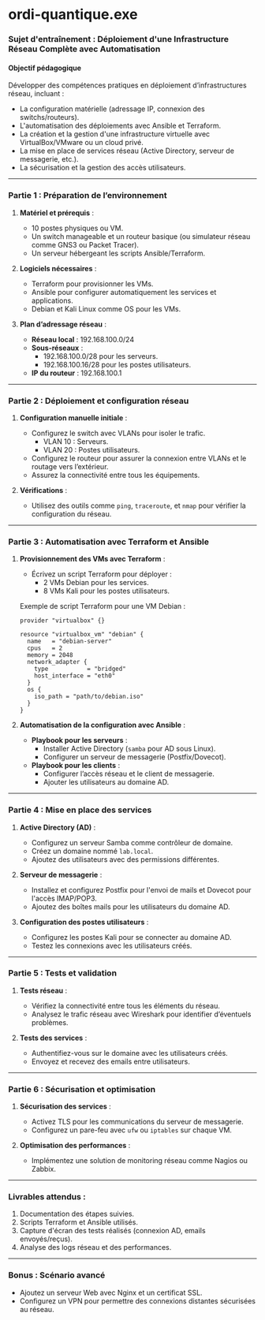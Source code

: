 # ordi-quantique.exe

### Sujet d'entraînement : **Déploiement d'une Infrastructure Réseau Complète avec Automatisation**

#### **Objectif pédagogique**  
Développer des compétences pratiques en déploiement d’infrastructures réseau, incluant :  
- La configuration matérielle (adressage IP, connexion des switchs/routeurs).  
- L'automatisation des déploiements avec Ansible et Terraform.  
- La création et la gestion d'une infrastructure virtuelle avec VirtualBox/VMware ou un cloud privé.  
- La mise en place de services réseau (Active Directory, serveur de messagerie, etc.).  
- La sécurisation et la gestion des accès utilisateurs.  

---

### **Partie 1 : Préparation de l’environnement**
1. **Matériel et prérequis** :
   - 10 postes physiques ou VM.
   - Un switch manageable et un routeur basique (ou simulateur réseau comme GNS3 ou Packet Tracer).
   - Un serveur hébergeant les scripts Ansible/Terraform.  

2. **Logiciels nécessaires** :
   - Terraform pour provisionner les VMs.  
   - Ansible pour configurer automatiquement les services et applications.  
   - Debian et Kali Linux comme OS pour les VMs.  

3. **Plan d’adressage réseau** :  
   - **Réseau local** : 192.168.100.0/24  
   - **Sous-réseaux** :  
     - 192.168.100.0/28 pour les serveurs.  
     - 192.168.100.16/28 pour les postes utilisateurs.  
   - **IP du routeur** : 192.168.100.1  

---

### **Partie 2 : Déploiement et configuration réseau**
1. **Configuration manuelle initiale** :  
   - Configurez le switch avec VLANs pour isoler le trafic.  
     - VLAN 10 : Serveurs.  
     - VLAN 20 : Postes utilisateurs.  
   - Configurez le routeur pour assurer la connexion entre VLANs et le routage vers l’extérieur.  
   - Assurez la connectivité entre tous les équipements.  

2. **Vérifications** :  
   - Utilisez des outils comme `ping`, `traceroute`, et `nmap` pour vérifier la configuration du réseau.  

---

### **Partie 3 : Automatisation avec Terraform et Ansible**
1. **Provisionnement des VMs avec Terraform** :
   - Écrivez un script Terraform pour déployer :  
     - 2 VMs Debian pour les services.  
     - 8 VMs Kali pour les postes utilisateurs.  

   Exemple de script Terraform pour une VM Debian :  
   ```hcl
   provider "virtualbox" {}

   resource "virtualbox_vm" "debian" {
     name   = "debian-server"
     cpus   = 2
     memory = 2048
     network_adapter {
       type           = "bridged"
       host_interface = "eth0"
     }
     os {
       iso_path = "path/to/debian.iso"
     }
   }
   ```

2. **Automatisation de la configuration avec Ansible** :
   - **Playbook pour les serveurs** :  
     - Installer Active Directory (`samba` pour AD sous Linux).  
     - Configurer un serveur de messagerie (Postfix/Dovecot).  
   - **Playbook pour les clients** :  
     - Configurer l’accès réseau et le client de messagerie.  
     - Ajouter les utilisateurs au domaine AD.  

---

### **Partie 4 : Mise en place des services**
1. **Active Directory (AD)** :  
   - Configurez un serveur Samba comme contrôleur de domaine.  
   - Créez un domaine nommé `lab.local`.  
   - Ajoutez des utilisateurs avec des permissions différentes.

2. **Serveur de messagerie** :  
   - Installez et configurez Postfix pour l'envoi de mails et Dovecot pour l'accès IMAP/POP3.  
   - Ajoutez des boîtes mails pour les utilisateurs du domaine AD.  

3. **Configuration des postes utilisateurs** :  
   - Configurez les postes Kali pour se connecter au domaine AD.  
   - Testez les connexions avec les utilisateurs créés.  

---

### **Partie 5 : Tests et validation**
1. **Tests réseau** :  
   - Vérifiez la connectivité entre tous les éléments du réseau.  
   - Analysez le trafic réseau avec Wireshark pour identifier d’éventuels problèmes.  

2. **Tests des services** :  
   - Authentifiez-vous sur le domaine avec les utilisateurs créés.  
   - Envoyez et recevez des emails entre utilisateurs.  

---

### **Partie 6 : Sécurisation et optimisation**
1. **Sécurisation des services** :  
   - Activez TLS pour les communications du serveur de messagerie.  
   - Configurez un pare-feu avec `ufw` ou `iptables` sur chaque VM.  

2. **Optimisation des performances** :  
   - Implémentez une solution de monitoring réseau comme Nagios ou Zabbix.  

---

### **Livrables attendus** :
1. Documentation des étapes suivies.  
2. Scripts Terraform et Ansible utilisés.  
3. Capture d'écran des tests réalisés (connexion AD, emails envoyés/reçus).  
4. Analyse des logs réseau et des performances.  

---

### Bonus : Scénario avancé
- Ajoutez un serveur Web avec Nginx et un certificat SSL.  
- Configurez un VPN pour permettre des connexions distantes sécurisées au réseau.  


